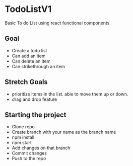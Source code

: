 # TodoListV1
Basic To do List using react functional components.

## Goal
- Create a todo list
- Can add an item
- Can delete an item
- Can strikethrough an item

## Stretch Goals
- prioritize items in the list. able to move them up or down.
- drag and drop feature

## Starting the project
- Clone repo
- Create branch with your name as the branch name
- npm install
- npm start
- Add changes on that branch
- Commit changes 
- Push to the repo

